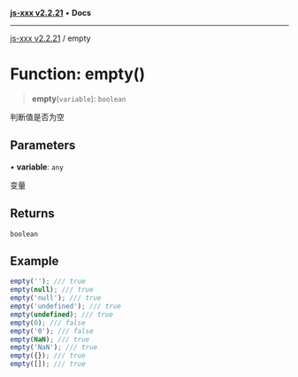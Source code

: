 [**js-xxx v2.2.21**](../README.md) • **Docs**

***

[js-xxx v2.2.21](../README.md) / empty

# Function: empty()

> **empty**(`variable`): `boolean`

判断值是否为空

## Parameters

• **variable**: `any`

变量

## Returns

`boolean`

## Example

```ts
empty(''); /// true
empty(null); /// true
empty('null'); /// true
empty('undefined'); /// true
empty(undefined); /// true
empty(0); /// false
empty('0'); /// false
empty(NaN); /// true
empty('NaN'); /// true
empty({}); /// true
empty([]); /// true
```
